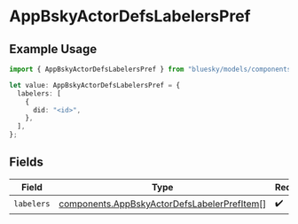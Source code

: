 # AppBskyActorDefsLabelersPref

## Example Usage

```typescript
import { AppBskyActorDefsLabelersPref } from "bluesky/models/components";

let value: AppBskyActorDefsLabelersPref = {
  labelers: [
    {
      did: "<id>",
    },
  ],
};
```

## Fields

| Field                                                                                                      | Type                                                                                                       | Required                                                                                                   | Description                                                                                                |
| ---------------------------------------------------------------------------------------------------------- | ---------------------------------------------------------------------------------------------------------- | ---------------------------------------------------------------------------------------------------------- | ---------------------------------------------------------------------------------------------------------- |
| `labelers`                                                                                                 | [components.AppBskyActorDefsLabelerPrefItem](../../models/components/appbskyactordefslabelerprefitem.md)[] | :heavy_check_mark:                                                                                         | N/A                                                                                                        |